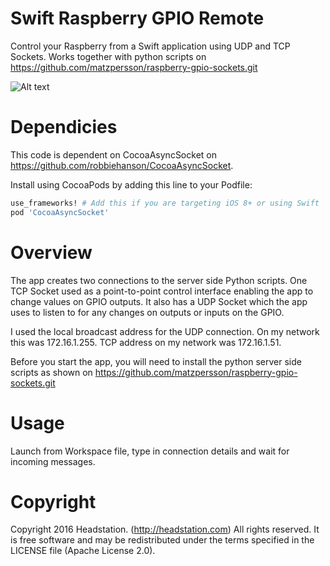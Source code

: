 # Swift Raspberry GPIO Remote
Control your Raspberry from a Swift application using UDP and TCP Sockets. Works together with python scripts on https://github.com/matzpersson/raspberry-gpio-sockets.git

![Alt text](http://headstation.com/wp-content/uploads/2016/09/iphone_gpio_remote_300.png)

# Dependicies
This code is dependent on CocoaAsyncSocket on https://github.com/robbiehanson/CocoaAsyncSocket. 

Install using CocoaPods by adding this line to your Podfile:

````ruby
use_frameworks! # Add this if you are targeting iOS 8+ or using Swift
pod 'CocoaAsyncSocket'  
````

# Overview
The app creates two connections to the server side Python scripts. One TCP Socket used as a point-to-point control interface enabling the app to change values on GPIO outputs. It also has a UDP Socket which the app uses to listen to for any changes on outputs or inputs on the GPIO.

I used the local broadcast address for the UDP connection. On my network this was 172.16.1.255. TCP address on my network was 172.16.1.51.

Before you start the app, you will need to install the python server side scripts as shown on https://github.com/matzpersson/raspberry-gpio-sockets.git


# Usage
Launch from Workspace file, type in connection details and wait for incoming messages. 

# Copyright
Copyright 2016 Headstation. (http://headstation.com) All rights reserved. It is free software and may be redistributed under the terms specified in the LICENSE file (Apache License 2.0). 
